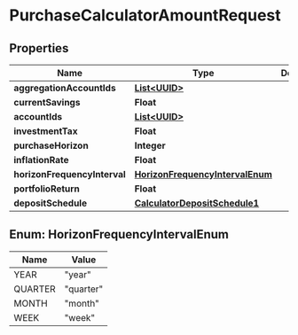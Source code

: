 
# PurchaseCalculatorAmountRequest

## Properties
Name | Type | Description | Notes
------------ | ------------- | ------------- | -------------
**aggregationAccountIds** | [**List&lt;UUID&gt;**](UUID.md) |  |  [optional]
**currentSavings** | **Float** |  |  [optional]
**accountIds** | [**List&lt;UUID&gt;**](UUID.md) |  |  [optional]
**investmentTax** | **Float** |  |  [optional]
**purchaseHorizon** | **Integer** |  | 
**inflationRate** | **Float** |  |  [optional]
**horizonFrequencyInterval** | [**HorizonFrequencyIntervalEnum**](#HorizonFrequencyIntervalEnum) |  |  [optional]
**portfolioReturn** | **Float** |  | 
**depositSchedule** | [**CalculatorDepositSchedule1**](CalculatorDepositSchedule1.md) |  |  [optional]


<a name="HorizonFrequencyIntervalEnum"></a>
## Enum: HorizonFrequencyIntervalEnum
Name | Value
---- | -----
YEAR | &quot;year&quot;
QUARTER | &quot;quarter&quot;
MONTH | &quot;month&quot;
WEEK | &quot;week&quot;



